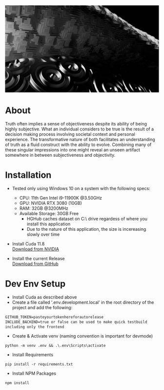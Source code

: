 ![header image](https://github.com/whatphilipcodes/inter/blob/master/img/header_visu.jpg?raw=true)

# About

Truth often implies a sense of objectiveness despite its ability of being highly subjective. What an individual considers to be true is the result of a decision making process involving societal context and personal experience. The transformative nature of both facilitates an understanding of truth as a fluid construct with the ability to evolve. Combining many of these singular impressions into one might reveal an unseen artifact somewhere in between subjectiveness and objectivity.

# Installation

- Tested only using Windows 10 on a system with the following specs:

  - CPU: 11th Gen Intel i9-11900K @3.50GHz
  - GPU: NVIDIA RTX 3080 (10GB)
  - RAM: 32GB @3200MHz
  - Available Storage: 30GB Free
    - HGHub caches dataset on C:\ drive regardess of where you install this application
    - Due to the nature of this application, the size is incereasing slowly over time

- Install Cuda 11.8<br>
  [Download from NVIDIA](https://developer.nvidia.com/cuda-11-8-0-download-archive)

- Install the current Release<br>
  [Download from GitHub](https://github.com/whatphilipcodes/inter/releases)

# Dev Env Setup

- Install Cuda as described above
- Create a file called '.env.development.local' in the root directory of the project and add the following:

```shell
GITHUB_TOKEN=pasteyourtokenhereforautorelease
INCLUDE_BACKEND=true or false can be used to make quick testbuild including only the frontend
```

- Create & Activate venv (naming convention is important for devmode)

```shell
python -m venv .env && .\.env\Scripts\activate
```

- Install Requirements

```shell
pip install -r requirements.txt
```

- Install NPM Packages

```shell
npm install
```
